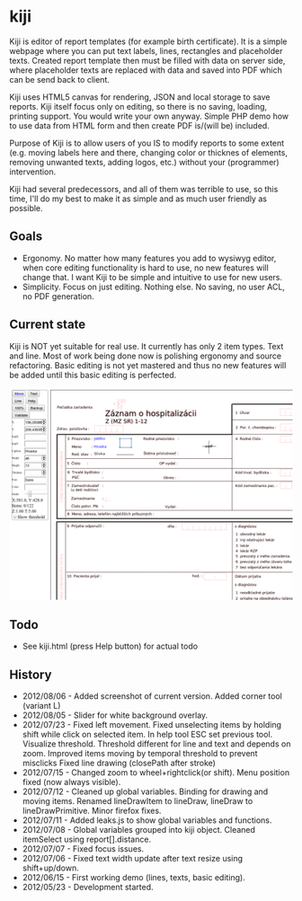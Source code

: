 kiji
====
Kiji is editor of report templates (for example birth certificate). It is a
simple webpage where you can put text labels, lines, rectangles and 
placeholder texts. Created report template then must be filled with data on 
server side, where placeholder texts are replaced with data and saved into 
PDF which can be send back to client.

Kiji uses HTML5 canvas for rendering, JSON and local storage to save reports.
Kiji itself focus only on editing, so there is no saving, loading, printing 
support. You would write your own anyway. Simple PHP demo how to use data 
from HTML form and then create PDF is/(will be) included.

Purpose of Kiji is to allow users of you IS to modify reports to some extent 
(e.g. moving labels here and there, changing color or thicknes of elements, 
removing unwanted texts, adding logos, etc.) without your (programmer) 
intervention.

Kiji had several predecessors, and all of them was terrible to use, so this 
time, I'll do my best to make it as simple and as much user friendly as 
possible.

Goals
-----
- Ergonomy. No matter how many features you add to wysiwyg editor, when core
editing functionality is hard to use, no new features will change that. 
I want Kiji to be simple and intuitive to use for new users.
- Simplicity. Focus on just editing. Nothing else. No saving, no user ACL, no
PDF generation.

Current state
-------------

Kiji is NOT yet suitable for real use. It currently has only 2 item types. Text
and line. Most of work being done now is polishing ergonomy and source
refactoring. Basic editing is not yet mastered and thus no new features will be
added until this basic editing is perfected.

![Screenshot of kiji from 2012-08-05, black are text and line objects, pink is guide background bitmap, tools and inspector is on the left, selected items are blue](screenshot.png)

Todo
----
- See kiji.html (press Help button) for actual todo

History
-------
- 2012/08/06 - Added screenshot of current version.
               Added corner tool (variant L)
- 2012/08/05 - Slider for white background overlay.
- 2012/07/23 - Fixed left movement.
               Fixed unselecting items by holding shift while click on selected item.
               In help tool ESC set previous tool.
               Visualize threshold.
               Threshold different for line and text and depends on zoom.
               Improved items moving by temporal threshold to prevent misclicks
               Fixed line drawing (closePath after stroke)
- 2012/07/15 - Changed zoom to wheel+rightclick(or shift).
               Menu position fixed (now always visible).
- 2012/07/12 - Cleaned up global variables.
               Binding for drawing and moving items.
               Renamed lineDrawItem to lineDraw, lineDraw to lineDrawPrimitive.
               Minor firefox fixes.
- 2012/07/11 - Added leaks.js to show global variables and functions.
- 2012/07/08 - Global variables grouped into kiji object.
               Cleaned itemSelect using report[].distance.
- 2012/07/07 - Fixed focus issues.
- 2012/07/06 - Fixed text width update after text resize using shift+up/down.
- 2012/06/15 - First working demo (lines, texts, basic editing).
- 2012/05/23 - Development started.



